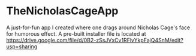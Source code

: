 TheNicholasCageApp
==================

A just-for-fun app I created where one drags around Nicholas Cage's face for humorous effect. A pre-built installer file is located at https://drive.google.com/file/d/0B2-zSsJVxCv1RFlvYkpFajQ4SnM/edit?usp=sharing
